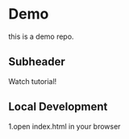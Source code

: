 # Demo

this is a demo repo.

## Subheader

Watch tutorial!

## Local Development

1.open index.html in your browser

